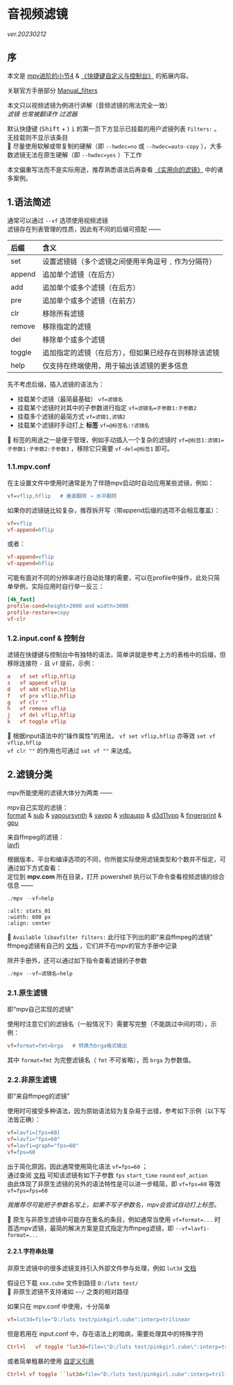 # 音视频滤镜

_ver.20230212_

## 序

本文是 [mpv进阶的小节4](https://hooke007.github.io/unofficial/mpv_start.html#id15) & [《快捷键自定义与控制台》](https://hooke007.github.io/unofficial/mpv_input.html) 的拓展内容。

关联官方手册部分 [Manual_filters](https://mpv.io/manual/master/#video-filters)

本文只以视频滤镜为例进行讲解（音频滤镜的用法完全一致）  
_滤镜 也常被翻译作 过滤器_

默认快捷键 (<kbd>Shift</kbd> + ) <kbd>i</kbd> 的第一页下方显示已挂载的用户滤镜列表 `Filters:` 。无挂载则不显示该条目  
🔺 尽量使用软解或带复制的硬解（即 `--hwdec=no` 或 `--hwdec=auto-copy` ），大多数滤镜无法在原生硬解（即 `--hwdec=yes` ）下工作

本文偏重写法而不是实际用途，推荐熟悉语法后再查看 [《实用向的滤镜》](https://github.com/hooke007/MPV_lazy/discussions/120) 中的诸多案例。

## 1.语法简述

通常可以通过 `--vf` 选项使用视频滤镜  
滤镜存在列表管理的性质，因此有不同的后缀可搭配 ——

| 后缀   | 含义 |
| :----- | :----- |
| set    | 设置滤镜链（多个滤镜之间使用半角逗号 <kbd>,</kbd> 作为分隔符） |
| append | 追加单个滤镜（在后方） |
| add    | 追加单个或多个滤镜（在后方） |
| pre    | 追加单个或多个滤镜（在前方） |
| clr    | 移除所有滤镜 |
| remove | 移除指定的滤镜 |
| del    | 移除单个或多个滤镜 |
| toggle | 追加指定的滤镜（在后方），但如果已经存在则移除该滤镜 |
| help   | 仅支持在终端使用，用于输出该滤镜的更多信息 |

先不考虑后缀，插入滤镜的语法为：

- 挂载某个滤镜（最简最基础） `vf=滤镜名`
- 挂载某个滤镜时对其中的子参数进行指定 `vf=滤镜名=子参数1:子参数2`
- 挂载多个滤镜的最简方式 `vf=滤镜1,滤镜2`
- 挂载某个滤镜时手动打上 **标签** `vf=@标签名:!滤镜名`

🔺 标签的用途之一是便于管理，例如手动插入一个复杂的滤镜时 `vf=@标签1:滤镜1=子参数1:子参数2:子参数3` ，移除它只需要 `vf-del=@标签1` 即可。

### 1.1.mpv.conf

在主设置文件中使用时通常是为了伴随mpv启动时自动应用某些滤镜，例如：
```ini
vf=vflip,hflip   # 垂直翻转 → 水平翻转
```

如果你的滤镜链比较复杂，推荐拆开写（带append后缀的选项不会相互覆盖）：
```ini
vf=vflip
vf-append=hflip
```

或者：
```ini
vf-append=vflip
vf-append=hflip
```

可能有面对不同的分辨率进行自动处理的需要，可以在profile中操作，此处只简单举例，实际应用时自行举一反三：
```ini
[4k_fast]
profile-cond=height>2000 and width>3000
profile-restore=copy
vf-clr
```

### 1.2.input.conf & 控制台

滤镜在快捷键与控制台中有独特的语法，简单讲就是参考上方的表格中的后缀，但移除连接符 `-` 且 `vf` 提前，示例：
```ini
a   vf set vflip,hflip
s   vf append vflip
d   vf add vflip,hflip
f   vf pre vflip,hflip
g   vf clr ""
h   vf remove vflip
j   vf del vflip,hflip
k   vf toggle vflip
```

🔺 根据input语法中的“操作属性”的用法， `vf set vflip,hflip` 亦等效 `set vf vflip,hflip`  
`vf clr ""` 的作用也可通过 `set vf ""` 来达成。

## 2.滤镜分类

mpv所能使用的滤镜大体分为两类 ——

mpv自己实现的滤镜：  
[format](https://mpv.io/manual/master/#video-filters-format) & [sub](https://mpv.io/manual/master/#video-filters-sub) & [vapoursynth](https://mpv.io/manual/master/#video-filters-vapoursynth) & [vavpp](https://mpv.io/manual/master/#video-filters-vavpp) & [vdpaupp](https://mpv.io/manual/master/#video-filters-vdpaupp) & [d3d11vpp](https://mpv.io/manual/master/#video-filters-d3d11vpp) & [fingerprint](https://mpv.io/manual/master/#video-filters-fingerprint) & [gpu](https://mpv.io/manual/master/#video-filters-gpu)

来自ffmpeg的滤镜：  
[lavfi](https://mpv.io/manual/master/#video-filters-lavfi)

根据版本、平台和编译选项的不同，你所能实际使用滤镜类型和个数并不恒定，可通过如下方式查看：  
定位到 **mpv.com** 所在目录，打开 powershell 执行以下命令查看视频滤镜的综合信息 ——
```powershell
./mpv --vf=help
```

```{image} _assets/mpv_filters-terminal_01.jpg
:alt: stats_01
:width: 600 px
:align: center
```

🔺 `Available libavfilter filters:` 此行往下列出的即“来自ffmpeg的滤镜”  
ffmpeg滤镜有自己的 [文档](https://ffmpeg.org/ffmpeg-filters.html) ，它们并不在mpv的官方手册中记录

除开手册外，还可以通过如下指令查看滤镜的子参数
```powershell
./mpv --vf=滤镜名=help
```

### 2.1.原生滤镜

即“mpv自己实现的滤镜”

使用时注意它们的滤镜名（一般情况下）需要写完整（不能跳过中间的项），示例：
```ini
vf=format=fmt=brga   # 转换为brga格式输出
```

其中 `format=fmt` 为完整滤镜名（ `fmt` 不可省略），而 `brga` 为参数值。

### 2.2.非原生滤镜

即“来自ffmpeg的滤镜”

使用时可接受多种语法，因为原始语法较为复杂易于出错，参考如下示例（以下写法皆正确）：
```ini
vf=lavfi=[fps=60]
vf=lavfi="fps=60"
vf=lavfi=graph="fps=60"
vf=fps=60
```

出于简化原因，因此通常使用简化语法 `vf=fps=60` ；  
通过查阅 [文档](https://ffmpeg.org/ffmpeg-filters.html#fps-1) 可知该滤镜有如下子参数 `fps` `start_time` `round` `eof_action`  
由此体现了非原生滤镜的另外的语法特性是可以进一步精简，即 `vf=fps=60` 等效 `vf=fps=fps=60`

_我推荐尽可能把子参数名写上，如果不写子参数名，mpv会尝试自动打上标签。_

🔺 原生与非原生滤镜中可能存在重名的条目，例如通常当使用 `vf=format=...` 时首选mpv滤镜，最简的解决方案是显式指定为ffmpeg滤镜，即 `--vf=lavfi-format=...`

#### 2.2.1.字符串处理

非原生滤镜中的很多滤镜支持引入外部文件参与处理，例如 `lut3d` [文档](https://ffmpeg.org/ffmpeg-filters.html#lut3d-1)

假设已下载 `xxx.cube` 文件到路径 `D:/luts test/`  
🔺 非原生滤镜不支持诸如 `~~/` 之类的相对路径

如果只在 mpv.conf 中使用，十分简单
```ini
vf=lut3d=file="D:/luts test/pinkgirl.cube":interp=trilinear
```

但是若用在 input.conf 中，存在语法上的暗病，需要处理其中的特殊字符
```ini
Ctrl+l   vf toggle "lut3d=file=\"D:/luts test/pinkgirl.cube\":interp=trilinear"
```

或者简单粗暴的使用 [自定义引用](https://mpv.io/manual/master/#flat-command-syntax)
```ini
Ctrl+l vf toggle ``lut3d=file="D:/luts test/pinkgirl.cube":interp=trilinear``
```
